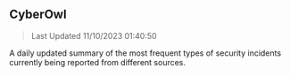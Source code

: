 ## CyberOwl 
> Last Updated 11/10/2023 01:40:50 


A daily updated summary of the most frequent types of security incidents currently being reported from different sources.

